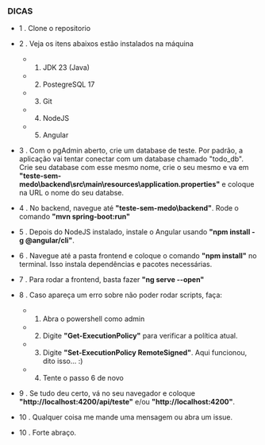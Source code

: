 ### DICAS

- 1 . Clone o repositorio
- 2 . Veja os itens abaixos estão instalados na máquina
    - 1. JDK 23 (Java)
    - 2.  PostegreSQL 17
    - 3. Git
    - 4. NodeJS
    - 5. Angular

- 3 . Com o pgAdmin aberto, crie um database de teste. Por padrão, a aplicação vai tentar conectar com um database chamado "todo_db". Crie seu database com esse mesmo nome, crie o seu mesmo e va em **"teste-sem-medo\backend\src\main\resources\application.properties"** e coloque na URL o nome do seu databse.

- 4 . No backend, navegue até **"teste-sem-medo\backend\"**. Rode o comando **"mvn spring-boot:run"**

- 5 . Depois do NodeJS instalado, instale o Angular usando **"npm install -g @angular/cli"**.

- 6 . Navegue até a pasta frontend e coloque o comando **"npm install"** no terminal. Isso instala dependências e pacotes necessárias.

- 7 . Para rodar a frontend, basta fazer **"ng serve --open"**

- 8 . Caso apareça um erro sobre não poder rodar scripts, faça:
    - 1. Abra o powershell como admin
    - 2. Digite **"Get-ExecutionPolicy"** para verificar a política atual.
    - 3. Digite **"Set-ExecutionPolicy RemoteSigned"**. Aqui funcionou, dito isso... :) 
    - 4. Tente o passo 6 de novo 

- 9 . Se tudo deu certo, vá no seu navegador e coloque **"http://localhost:4200/api/teste"** e/ou **"http://localhost:4200"**. 
- 10 . Qualquer coisa me mande uma mensagem ou abra um issue.
- 10 . Forte abraço.






